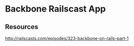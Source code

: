 <h1>Backbone Railscast App</h1>

<h2>Resources</h2>

<p><a href="http://railscasts.com/episodes/323-backbone-on-rails-part-1">http://railscasts.com/episodes/323-backbone-on-rails-part-1</a></p>
